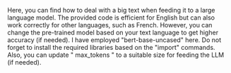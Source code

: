 Here, you can find how to deal with a big text when feeding it to a large language model. The provided code is efficient for English but can also work correctly for other languages, such as French.
However, you can change the pre-trained model based on your text language to get higher accuracy (if needed).
I have employed "bert-base-uncased" here.
Do not forget to install the required libraries based on the "import" commands. 
Also, you can update " max_tokens " to a suitable size for feeding the LLM (if needed).
